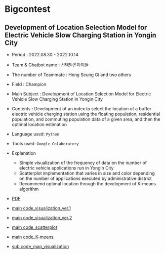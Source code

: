 # Bigcontest
## Development of Location Selection Model for Electric Vehicle Slow Charging Station in Yongin City
- Period : 2022.08.30 - 2022.10.14
- Team & Chatbot name : 선택받은아이들
- The number of Teammate : Hong Seung Gi and two others
- Field : Champion
- Main Subject : Development of Location Selection Model for Electric Vehicle Slow Charging Station in Yongin City
- Contents : Development of an index to select the location of a buffer electric vehicle charging station using the floating population, residential population, and commuting population data of a given area, and then the optimal location estimation
- Language used: ```Python```
- Tools used: ```Google Colaboratory```
- Explanation
    - Simple visualization of the frequency of data on the number of electric vehicle applications run in Yongin City
    - Scatterplot implementation that varies in size and color depending on the number of applications executed by administrative district
    - Recommend optimal location through the development of K-means algorithm
     
- [PDF](https://github.com/hongseungzz/project_seungzz/blob/main/Bigcontest/%EB%8D%B0%EC%9D%B4%ED%84%B0%EB%B6%84%EC%84%9D%EB%B6%84%EC%95%BC_%EC%B1%94%ED%94%BC%EC%96%B8%EB%B6%80%EB%AC%B8_%EC%84%A0%ED%83%9D%EB%B0%9B%EC%9D%80%EC%95%84%EC%9D%B4%EB%93%A4%ED%8C%80_%EA%B2%B0%EA%B3%BC%EB%B3%B4%EA%B3%A0%EC%84%9C.pdf)
- [main code_visualization_ver.1](https://github.com/hongseungzz/project_seungzz/blob/main/Bigcontest/%EA%B8%B0%EB%B3%B8%20%EC%BD%94%EB%93%9C/ev_app_visualization)
- [main code_visualization_ver.2](https://github.com/hongseungzz/project_seungzz/blob/main/Bigcontest/%EA%B8%B0%EB%B3%B8%20%EC%BD%94%EB%93%9C/ev_app_20221006.ipynb)
- [main code_scatterplot](https://github.com/hongseungzz/project_seungzz/blob/main/Bigcontest/%EA%B8%B0%EB%B3%B8%20%EC%BD%94%EB%93%9C/ev_app_count_cust_sum.ipynb)
- [main code_K-means](https://github.com/hongseungzz/project_seungzz/blob/main/Bigcontest/ev_app_K-%ED%8F%89%EA%B7%A0%20%EC%BD%94%EB%93%9C/ev_app_kmean.ipynb)
- [sub code_map_visualization](https://github.com/hongseungzz/project_seungzz/blob/main/Bigcontest/ev_app_%EC%A7%80%EB%8F%84%EC%8B%9C%EA%B0%81%ED%99%94_%EB%8D%B0%EC%9D%B4%ED%84%B0%20%EB%B0%8F%20%EC%BD%94%EB%93%9C/ev_app_map_final.ipynb)